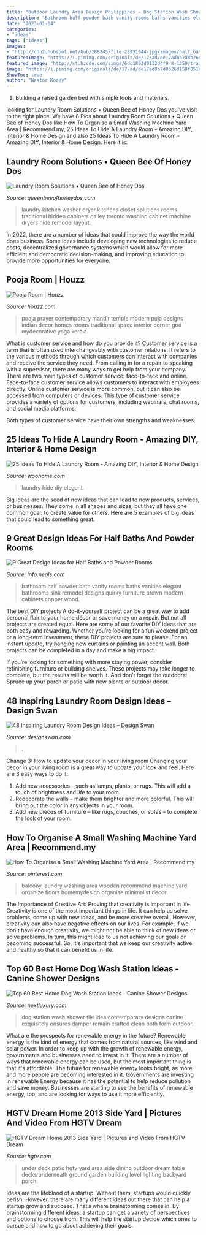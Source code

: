 ```yaml
---
title: "Outdoor Laundry Area Design Philippines ~ Dog Station Wash Shower Tile Idea Contemporary Designs Canine Exquisitely Ensures Damper Remain Crafted Clean Both Form Outdoor"
description: "Bathroom half powder bath vanity rooms baths vanities elegant bathrooms sink remodel designs quirky furniture brown modern cabinets copper wood"
date: "2023-01-04"
categories:
- "ideas"
tags: ["ideas"]
images:
- "http://cdn2.hubspot.net/hub/188145/file-28931944-jpg/images/half_bath_vanity.jpg"
featuredImage: "https://i.pinimg.com/originals/de/17/ad/de17ad8b7d8b26d158f851d7185037a2.jpg"
featured_image: "http://st.hzcdn.com/simgs/6dc1893d0133d4f9_8-1359/traditional-kitchen.jpg"
image: "https://i.pinimg.com/originals/de/17/ad/de17ad8b7d8b26d158f851d7185037a2.jpg"
ShowToc: true
author: "Nestor Kozey"
---
```



1. Building a raised garden bed with simple tools and materials.

	

		
looking for Laundry Room Solutions • Queen Bee of Honey Dos you've visit to the right place. We have 8 Pics about Laundry Room Solutions • Queen Bee of Honey Dos like How To Organise a Small Washing Machine Yard Area | Recommend.my, 25 Ideas To Hide A Laundry Room - Amazing DIY, Interior &amp; Home Design and also 25 Ideas To Hide A Laundry Room - Amazing DIY, Interior &amp; Home Design. Here it is:
		
    
## Laundry Room Solutions • Queen Bee Of Honey Dos

<img loading=lazy src="http://st.hzcdn.com/simgs/6dc1893d0133d4f9_8-1359/traditional-kitchen.jpg" onerror="this.onerror=null;this.src='https://tse4.mm.bing.net/th?id=OIP.LskeONTzEKyOdoI2gmyw0gHaLK&amp;pid=15.1';" alt="Laundry Room Solutions • Queen Bee of Honey Dos">

_Source: queenbeeofhoneydos.com_

>laundry kitchen washer dryer kitchens closet solutions rooms traditional hidden cabinets galley toronto washing cabinet machine dryers hide remodel layout. 

	

In 2022, there are a number of ideas that could improve the way the world does business. Some ideas include developing new technologies to reduce costs, decentralized governance systems which would allow for more efficient and democratic decision-making, and improving education to provide more opportunities for everyone.

    
## Pooja Room | Houzz

<img loading=lazy src="https://st.hzcdn.com/fimgs/78e129f200dc3e49_1149-w500-h666-b0-p0--contemporary.jpg" onerror="this.onerror=null;this.src='https://tse3.mm.bing.net/th?id=OIP.eyRiHKRHrO_5caGAD_9x9QHaJ3&amp;pid=15.1';" alt="Pooja Room | Houzz">

_Source: houzz.com_

>pooja prayer contemporary mandir temple modern puja designs indian decor homes rooms traditional space interior corner god mydecorative yoga kerala. 

	

What is customer service and how do you provide it?
Customer service is a term that is often used interchangeably with customer relations. It refers to the various methods through which customers can interact with companies and receive the service they need. From calling in for a repair to speaking with a supervisor, there are many ways to get help from your company.
There are two main types of customer service: face-to-face and online. Face-to-face customer service allows customers to interact with employees directly. Online customer service is more common, but it can also be accessed from computers or devices. This type of customer service provides a variety of options for customers, including webinars, chat rooms, and social media platforms.

Both types of customer service have their own strengths and weaknesses.

    
## 25 Ideas To Hide A Laundry Room - Amazing DIY, Interior &amp; Home Design

<img loading=lazy src="http://www.woohome.com/wp-content/uploads/2013/08/Ideas-To-Hide-A-Laundry-Room-06.jpg" onerror="this.onerror=null;this.src='https://tse2.mm.bing.net/th?id=OIP._hvPU10rLof0MnQSXSZcEwHaIJ&amp;pid=15.1';" alt="25 Ideas To Hide A Laundry Room - Amazing DIY, Interior &amp; Home Design">

_Source: woohome.com_

>laundry hide diy elegant. 

	

Big Ideas are the seed of new ideas that can lead to new products, services, or businesses. They come in all shapes and sizes, but they all have one common goal: to create value for others. Here are 5 examples of big ideas that could lead to something great.

    
## 9 Great Design Ideas For Half Baths And Powder Rooms

<img loading=lazy src="http://cdn2.hubspot.net/hub/188145/file-28931944-jpg/images/half_bath_vanity.jpg" onerror="this.onerror=null;this.src='https://tse2.mm.bing.net/th?id=OIP.TlDF1Jbv1ddLW-SNyUUb2QHaLI&amp;pid=15.1';" alt="9 Great Design Ideas for Half Baths and Powder Rooms">

_Source: info.neals.com_

>bathroom half powder bath vanity rooms baths vanities elegant bathrooms sink remodel designs quirky furniture brown modern cabinets copper wood. 

	

The best DIY projects
A do-it-yourself project can be a great way to add personal flair to your home décor or save money on a repair. But not all projects are created equal. Here are some of our favorite DIY ideas that are both easy and rewarding.
Whether you’re looking for a fun weekend project or a long-term investment, these DIY projects are sure to please. For an instant update, try hanging new curtains or painting an accent wall. Both projects can be completed in a day and make a big impact.

If you’re looking for something with more staying power, consider refinishing furniture or building shelves. These projects may take longer to complete, but the results will be worth it. And don’t forget the outdoors! Spruce up your porch or patio with new plants or outdoor décor.

    
## 48 Inspiring Laundry Room Design Ideas – Design Swan

<img loading=lazy src="https://img.designswan.com/2015/08/laundryRoom/26.jpg" onerror="this.onerror=null;this.src='https://tse3.mm.bing.net/th?id=OIP.zRWc8MmQ7w4rra4YvW1xtwHaLC&amp;pid=15.1';" alt="48 Inspiring Laundry Room Design Ideas – Design Swan">

_Source: designswan.com_

>. 

	

Change 3: How to update your decor in your living room
Changing your decor in your living room is a great way to update your look and feel. Here are 3 easy ways to do it: 
1. Add new accessories – such as lamps, plants, or rugs. This will add a touch of brightness and life to your room. 
2. Redecorate the walls – make them brighter and more colorful. This will bring out the color in any objects in your room. 
3. Add new pieces of furniture – like rugs, couches, or sofas – to complete the look of your room.

    
## How To Organise A Small Washing Machine Yard Area | Recommend.my

<img loading=lazy src="https://i.pinimg.com/originals/de/17/ad/de17ad8b7d8b26d158f851d7185037a2.jpg" onerror="this.onerror=null;this.src='https://tse4.mm.bing.net/th?id=OIP.6w1aK1-S9vM1F5Utuef5jAHaLI&amp;pid=15.1';" alt="How To Organise a Small Washing Machine Yard Area | Recommend.my">

_Source: pinterest.com_

>balcony laundry washing area wooden recommend machine yard organize floors homemydesign organise minimalist decor. 

	

The Importance of Creative Art: Proving that creativity is important in life.
Creativity is one of the most important things in life. It can help us solve problems, come up with new ideas, and be more creative overall. However, creativity can also have negative effects on our lives. For example, if we don't have enough creativity, we might not be able to think of new ideas or solve problems. In turn, this might lead to us not achieving our goals or becoming successful. So, it's important that we keep our creativity active and healthy so that it can benefit us in life.

    
## Top 60 Best Home Dog Wash Station Ideas - Canine Shower Designs

<img loading=lazy src="http://nextluxury.com/wp-content/uploads/grey-and-white-tile-contemporary-home-dog-wash-station-design-idea-inspiration.jpg" onerror="this.onerror=null;this.src='https://tse3.mm.bing.net/th?id=OIP.rVsRwnDwJJXnHPeziC6f8wAAAA&amp;pid=15.1';" alt="Top 60 Best Home Dog Wash Station Ideas - Canine Shower Designs">

_Source: nextluxury.com_

>dog station wash shower tile idea contemporary designs canine exquisitely ensures damper remain crafted clean both form outdoor. 

	

What are the prospects for renewable energy in the future?
Renewable energy is the kind of energy that comes from natural sources, like wind and solar power. In order to keep up with the growth of renewable energy, governments and businesses need to invest in it. There are a number of ways that renewable energy can be used, but the most important thing is that it's affordable. 
The future for renewable energy looks bright, as more and more people are becoming interested in it. Governments are investing in renewable Energy because it has the potential to help reduce pollution and save money. Businesses are starting to see the benefits of renewable energy, too, and are looking for ways to use it more efficiently.

    
## HGTV Dream Home 2013 Side Yard | Pictures And Video From HGTV Dream

<img loading=lazy src="http://hgtvhome.sndimg.com/content/dam/images/hgtv/fullset/2012/11/6/1/DH2013_Side-Yard-01-Wide-Hero-EPP0545_s4x3.jpg.rend.hgtvcom.616.462.suffix/1400974722783.jpeg" onerror="this.onerror=null;this.src='https://tse1.mm.bing.net/th?id=OIP.l9uLNhijAdCR-4CqTSOlfwHaFj&amp;pid=15.1';" alt="HGTV Dream Home 2013 Side Yard | Pictures and Video From HGTV Dream">

_Source: hgtv.com_

>under deck patio hgtv yard area side dining outdoor dream table decks underneath ground garden building level lighting backyard porch. 

	

Ideas are the lifeblood of a startup. Without them, startups would quickly perish. However, there are many different ideas out there that can help a startup grow and succeed. That’s where brainstorming comes in. By brainstorming different ideas, a startup can get a variety of perspectives and options to choose from. This will help the startup decide which ones to pursue and how to go about achieving their goals.

